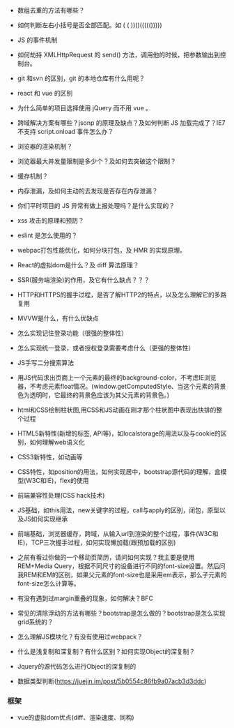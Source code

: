 + 数组去重的方法有哪些？
+ 如何判断左右小括号是否全部匹配。如 ( ( ))()((((()))))
+ JS 的事件机制
+ 如何劫持 XMLHttpRequest 的 send() 方法，调用他的时候，把参数输出到控制台。
+ git 和svn 的区别，git 的本地仓库有什么用呢？
+ react 和 vue 的区别
+ 为什么简单的项目选择使用 jQuery 而不用 vue 。
+ 跨域解决方案有哪些？jsonp 的原理及缺点？及如何判断 JS 加载完成了？IE7不支持 script.onload 事件怎么办？
+ 浏览器的渲染机制？
+ 浏览器最大并发量限制是多少个？及如何去突破这个限制？
+ 缓存机制？
+ 内存泄漏，及如何主动的去发现是否存在内存泄漏？
+ 你们平时项目的 JS 异常有做上报处理吗？是什么实现的？
+ xss 攻击的原理和预防？
+ eslint 是怎么使用的？
+ webpac打包性能优化，如何分块打包，及 HMR 的实现原理。
+ React的虚拟dom是什么？及 diff 算法原理？
+ SSR(服务端渲染)的作用，及它有什么缺点？？？

+ HTTP和HTTPS的握手过程，是否了解HTTP2的特点，以及怎么理解它的多路复用
+ MVVW是什么，有什么优缺点
+ 怎么实现记住登录功能（很强的整体性）
+ 怎么实现统一登录，或者授权登录需要考虑什么（更强的整体性）

+ JS手写二分搜索算法
+ 用JS代码求出页面上一个元素的最终的background-color，不考虑IE浏览器，不考虑元素float情况。(window.getComputedStyle、当这个元素的背景色为透明时，它最终的背景色应该为其父元素的背景色。)
+ html和CSS绘制柱状图,用CSS和JS动画在刚才那个柱状图中表现出快排的整个过程


<!-- baidu -->
<!-- https://juejin.im/post/587dab348d6d810058d87a0a -->
+ HTML5新特性(新增的标签, API等)，如localstorage的用法以及与cookie的区别，如何理解web语义化
+ CSS3新特性，如动画等
+ CSS特性，如position的用法，如何实现居中，bootstrap源代码的理解，盒模型(W3C和IE)，flex的使用
+ 前端兼容性处理(CSS hack技术)
+ JS基础，如this用法，new关键字的过程，call与apply的区别，闭包，原型以及JS如何实现继承
+ 前端基础，浏览器缓存，跨域，从输入url到渲染的整个过程，事件(W3C和IE)，TCP三次握手过程，如何实现懒加载(跟预加载的区别)
+ 之前有看过你做的一个移动页简历，请问如何实现？我主要是使用REM+Media Query，根据不同尺寸的设备进行不同的font-size设置。然后问我REM和EM的区别，如果父元素的font-size也是采用em表示，那么子元素的font-size怎么计算等。
+ 有没有遇到过margin重叠的现象，如何解决？BFC
+ 常见的清除浮动的方法有哪些？bootstrap是怎么做的？bootstrap是怎么实现grid系统的？
+ 怎么理解JS模块化？有没有使用过webpack？
+ 什么是浅复制和深复制？有什么区别？如何实现Object的深复制？
+ Jquery的源代码怎么进行Object的深复制的

+ 数据类型判断(https://juejin.im/post/5b0554c86fb9a07acb3d3ddc)

### 框架
+ vue的虚拟dom优点(diff、渲染速度、同构)